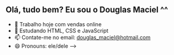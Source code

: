 ## Olá, tudo bem? Eu sou o Douglas Maciel ^^

- 🔭 Trabalho hoje com vendas online
- 🌱 Estudando HTML, CSS e JavaScript
- 📫 Contate-me no email: douglas_maciel@hotmail.com
- 😄 Pronouns: ele/dele
-->
